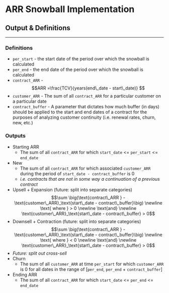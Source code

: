 # ARR Snowball Implementation

## Output & Definitions
---
### Definitions
- `per_start` - the start date of the period over which the snowball is calculated
- `per_end` - the end date of the period over which the snowball is calculated
- `contract_ARR` - $$ARR =\frac{TCV}{years(end\_date - start\_date)} $$
- `customer_ARR` - The sum of all `contract_ARR` for a particular customer on a particular date
- `contract_buffer` - A parameter that dictates how much buffer (in days) should be applied to the start and end dates of a contract for the purposes of analyzing customer continuity (i.e. renewal rates, churn, new, etc.)


### Outputs
- Starting ARR
  - The sum of all `contract_ARR` for which `start_date` <= `per_start` <= `end_date`
- New
  - The sum of all `contract_ARR` for which associated `customer_ARR` during the period of `start_date - contract_buffer` is 0
  - *i.e. contracts that are not in some way a continuation of a previous contract*
- Upsell + Expansion (future: split into separate categories)
  $$\sum \big(\text{contract\_ARR } - \text{customer\_ARR}_\text{start\_date - contract\_buffer}\big) \newline \text{ where } > 0  \newline \text{and} \newline \text{customer\_ARR}_\text{start\_date - contract\_buffer} > 0$$
- Downsell + Contraction (future: split into separate categories)
  $$\sum \big(\text{contract\_ARR } - \text{customer\_ARR}_\text{start\_date - contract\_buffer}\big) \newline \text{ where } < 0  \newline \text{and} \newline \text{customer\_ARR}_\text{start\_date - contract\_buffer} > 0$$
- *Future: split out cross-sell*
- Churn
  - The sum of all `customer_ARR` at time `per_start` for which `customer_ARR` is 0 for all dates in the range of \[`per_end`, `per_end` + `contract_buffer`\]
- Ending ARR
  - The sum of all `contract_ARR` for which `start_date` <= `per_end` <= `end_date`

